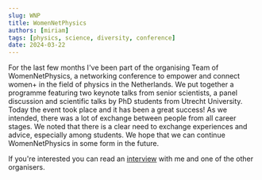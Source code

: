 ```yaml
---
slug: WNP
title: WomenNetPhysics
authors: [miriam]
tags: [physics, science, diversity, conference]
date: 2024-03-22
---
```


For the last few months I've been part of the organising Team of WomenNetPhysics, a networking conference to empower and connect women+ in the field of physics in the Netherlands. We put together a programme featuring two keynote talks from senior scientists, a panel discussion and scientific talks by PhD students from Utrecht University. Today the event took place and it has been a great success! As we intended, there was a lot of exchange between people from all career stages. We noted that there is a clear need to exchange experiences and advice, especially among students. We hope that we can continue WomenNetPhysics in some form in the future.

If you're interested you can read an [interview](https://www.uu.nl/en/news/women-in-physics-take-the-spotlight-at-womennetphysics) with me and one of the other organisers.
